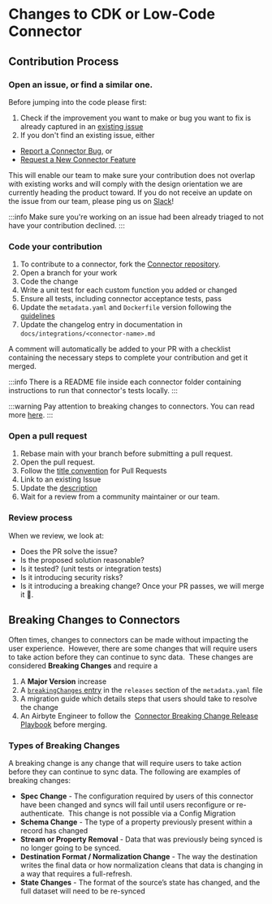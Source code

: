 # Changes to CDK or Low-Code Connector

## Contribution Process

### Open an issue, or find a similar one.

Before jumping into the code please first:

1. Check if the improvement you want to make or bug you want to fix is already captured in an [existing issue](https://github.com/airbytehq/airbyte/issues?q=is%3Aopen+is%3Aissue+label%3Aarea%2Fconnectors+-label%3Aneeds-triage+label%3Acommunity)
2. If you don't find an existing issue, either

- [Report a Connector Bug](https://github.com/airbytehq/airbyte/issues/new?assignees=&labels=type%2Fbug%2Carea%2Fconnectors%2Cneeds-triage&projects=&template=1-issue-connector.yaml), or
- [Request a New Connector Feature](https://github.com/airbytehq/airbyte/issues/new?assignees=&labels=type%2Fenhancement%2Cneeds-triage&projects=&template=6-feature-request.yaml)

This will enable our team to make sure your contribution does not overlap with existing works and will comply with the design orientation we are currently heading the product toward. If you do not receive an update on the issue from our team, please ping us on [Slack](https://slack.airbyte.io)!

:::info
Make sure you're working on an issue had been already triaged to not have your contribution declined.
:::

### Code your contribution

1. To contribute to a connector, fork the [Connector repository](https://github.com/airbytehq/airbyte).
2. Open a branch for your work
3. Code the change
4. Write a unit test for each custom function you added or changed
5. Ensure all tests, including connector acceptance tests, pass
6. Update the `metadata.yaml` and `Dockerfile` version following the [guidelines](./resources/pull-requests-handbook.md#semantic-versioning-for-connectors)
7. Update the changelog entry in documentation in `docs/integrations/<connector-name>.md`

A comment will automatically be added to your PR with a checklist containing the necessary steps to complete your contribution and get it merged.

:::info
There is a README file inside each connector folder containing instructions to run that connector's tests locally.
:::

:::warning
Pay attention to breaking changes to connectors. You can read more [here](#breaking-changes-to-connectors).
:::

### Open a pull request

1. Rebase main with your branch before submitting a pull request.
2. Open the pull request.
3. Follow the [title convention](./resources/pull-requests-handbook.md#pull-request-title-convention) for Pull Requests
4. Link to an existing Issue
5. Update the [description](./resources/pull-requests-handbook.md#descriptions)
6. Wait for a review from a community maintainer or our team.

### Review process

When we review, we look at:

- ‌Does the PR solve the issue?
- Is the proposed solution reasonable?
- Is it tested? \(unit tests or integration tests\)
- Is it introducing security risks?
- Is it introducing a breaking change?
  ‌Once your PR passes, we will merge it 🎉.

## Breaking Changes to Connectors

Often times, changes to connectors can be made without impacting the user experience.  However, there are some changes that will require users to take action before they can continue to sync data.  These changes are considered **Breaking Changes** and require a

1. A **Major Version** increase
2. A [`breakingChanges` entry](https://docs.airbyte.com/connector-development/connector-metadata-file/) in the `releases` section of the `metadata.yaml` file
3. A migration guide which details steps that users should take to resolve the change
4. An Airbyte Engineer to follow the  [Connector Breaking Change Release Playbook](https://docs.google.com/document/u/0/d/1VYQggHbL_PN0dDDu7rCyzBLGRtX-R3cpwXaY8QxEgzw/edit) before merging.

### Types of Breaking Changes

A breaking change is any change that will require users to take action before they can continue to sync data. The following are examples of breaking changes:

- **Spec Change** - The configuration required by users of this connector have been changed and syncs will fail until users reconfigure or re-authenticate.  This change is not possible via a Config Migration
- **Schema Change** - The type of a property previously present within a record has changed
- **Stream or Property Removal** - Data that was previously being synced is no longer going to be synced.
- **Destination Format / Normalization Change** - The way the destination writes the final data or how normalization cleans that data is changing in a way that requires a full-refresh.
- **State Changes** - The format of the source’s state has changed, and the full dataset will need to be re-synced
